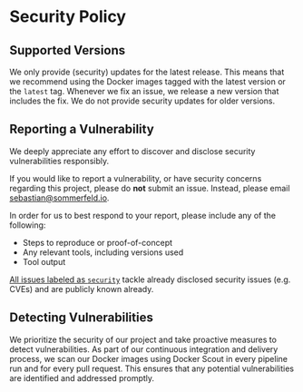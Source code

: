 # Security Policy

## Supported Versions
We only provide (security) updates for the latest release. This means that we recommend using the Docker images tagged with the latest version or the `latest` tag. Whenever we fix an issue, we release a new version that includes the fix. We do not provide security updates for older versions.

## Reporting a Vulnerability
We deeply appreciate any effort to discover and disclose security vulnerabilities responsibly.

If you would like to report a vulnerability, or have security concerns regarding this project, please do **not** submit an issue. Instead, please email <sebastian@sommerfeld.io>.

In order for us to best respond to your report, please include any of the following:

- Steps to reproduce or proof-of-concept
- Any relevant tools, including versions used
- Tool output

[All issues labeled as `security`](https://github.com/sommerfeld-io/configs-homelab/issues?q=is%3Aissue+label%3Asecurity%2Crisk+is%3Aopen) tackle already disclosed security issues (e.g. CVEs) and are publicly known already.

## Detecting Vulnerabilities
We prioritize the security of our project and take proactive measures to detect vulnerabilities. As part of our continuous integration and delivery process, we scan our Docker images using Docker Scout in every pipeline run and for every pull request. This ensures that any potential vulnerabilities are identified and addressed promptly.

<!-- !    DO NOT EDIT DIRECTLY !!!!!                              -->
<!-- !    File is auto-generated by pipeline                      -->
<!-- !    Contents are based on files from docs/contents/about    -->
